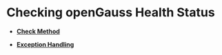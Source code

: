 # Checking openGauss Health Status<a name="EN-US_TOPIC_0242215057"></a>

-   **[Check Method](check-method-0.md)**  

-   **[Exception Handling](exception-handling-1.md)**  


